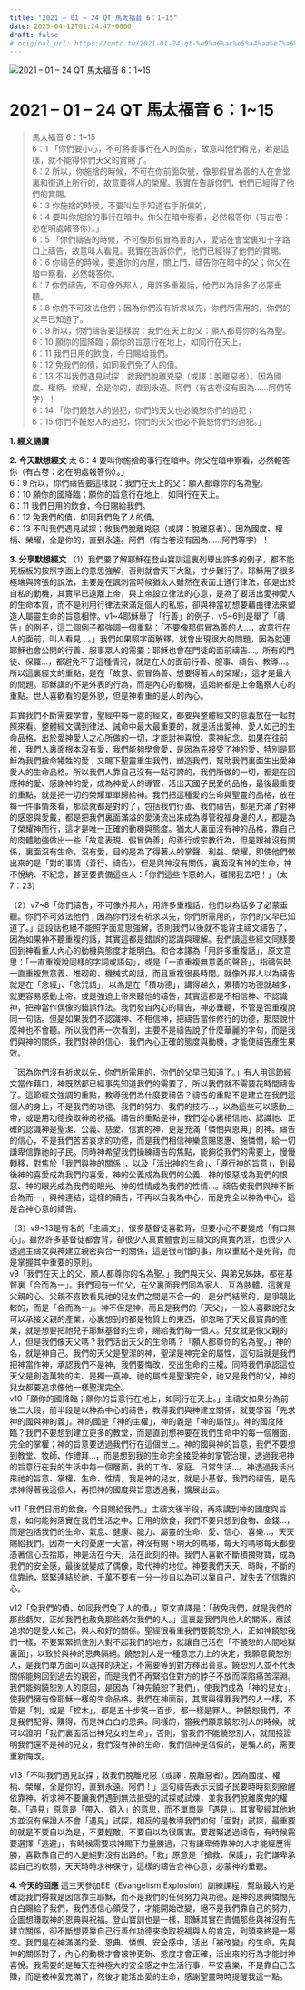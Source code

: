 ```yaml
---
title: "2021 – 01 – 24 QT 馬太福音 6：1~15"
date: 2025-04-12T01:24:47+0800
draft: false
# original_url: https://cmtc.tw/2021-01-24-qt-%e9%a6%ac%e5%a4%aa%e7%a6%8f%e9%9f%b3-6%ef%bc%9a115
---
```


![2021 – 01 – 24 QT 馬太福音 6：1\~15](/images/qt.jpg   "2021 – 01 – 24 QT 馬太福音 6：1\~15")

# 2021 – 01 – 24 QT 馬太福音 6：1\~15

> 馬太福音 6：1\~15  
> 6：1 「你們要小心，不可將善事行在人的面前，故意叫他們看見，若是這樣，就不能得你們天父的賞賜了。  
> 6：2 所以，你施捨的時候，不可在你前面吹號，像那假冒為善的人在會堂裏和街道上所行的，故意要得人的榮耀。我實在告訴你們，他們已經得了他們的賞賜。  
> 6：3 你施捨的時候，不要叫左手知道右手所做的，  
> 6：4 要叫你施捨的事行在暗中。你父在暗中察看，必然報答你（有古卷：必在明處報答你）。」  
> 6：5 「你們禱告的時候，不可像那假冒為善的人，愛站在會堂裏和十字路口上禱告，故意叫人看見。我實在告訴你們，他們已經得了他們的賞賜。  
> 6：6 你禱告的時候，要進你的內屋，關上門，禱告你在暗中的父；你父在暗中察看，必然報答你。  
> 6：7 你們禱告，不可像外邦人，用許多重複話，他們以為話多了必蒙垂聽。  
> 6：8 你們不可效法他們；因為你們沒有祈求以先，你們所需用的，你們的父早已知道了。  
> 6：9 所以，你們禱告要這樣說：我們在天上的父：願人都尊你的名為聖。  
> 6：10 願你的國降臨；願你的旨意行在地上，如同行在天上。  
> 6：11 我們日用的飲食，今日賜給我們。  
> 6：12 免我們的債，如同我們免了人的債。  
> 6：13 不叫我們遇見試探；救我們脫離兇惡（或譯：脫離惡者）。因為國度、權柄、榮耀，全是你的，直到永遠。阿們（有古卷沒有因為……阿們等字）！  
> 6：14 「你們饒恕人的過犯，你們的天父也必饒恕你們的過犯；  
> 6：15 你們不饒恕人的過犯，你們的天父也必不饒恕你們的過犯。」

**1. 經文誦讀**

**2.  今天默想經文**
太 6：4 要叫你施捨的事行在暗中。你父在暗中察看，必然報答你（有古卷：必在明處報答你）。」  
6：9 所以，你們禱告要這樣說：我們在天上的父：願人都尊你的名為聖。  
6：10 願你的國降臨；願你的旨意行在地上，如同行在天上。  
6：11 我們日用的飲食，今日賜給我們。  
6：12 免我們的債，如同我們免了人的債。  
6：13 不叫我們遇見試探；救我們脫離兇惡（或譯：脫離惡者）。因為國度、權柄、榮耀，全是你的，直到永遠。阿們（有古卷沒有因為……阿們等字）！

**3. 分享默想經文**
（1）我們要了解耶穌在登山寶訓這裏列舉出許多的例子，都不能死板板的按照字面上的意思強解，否則就會天下大亂，寸步難行了。耶穌用了很多極端與誇張的說法，主要是在諷刺當時候猶太人雖然在表面上遵行律法，卻是出於自私的動機，其實早已遠離上帝，與上帝設立律法的心意，是為了要活出愛神愛人的生命本質，而不是利用行律法來滿足個人的私慾，卻與神當初想要藉由律法來塑造人屬靈生命的旨意相悖。v1\~4耶穌舉了「行善」的例子，v5\~6則是舉了「禱告」的例子，這二個例子都強調一個重點：「不要像那假冒為善的人…，故意行在人的面前，叫人看見…。」我們如果照字面解釋，就會出現很大的問題，因為就連耶穌也會公開的行善、服事眾人的需要；耶穌也會在門徒的面前禱告…。所有的門徒、保羅…，都避免不了這種情況，就是在人的面前行善、服事、禱告、教導…。所以這裏經文的重點，是在「故意、假冒偽善、想要得著人的榮耀」，這才是最大的問題。耶穌講的不是外表的行為，而是內心的動機，這始終都是上帝鑑察人心的重點。世人喜歡看的是外貌，但是神看重的是人的內心。

其實我們不斷需要學會，聖經中每一處的經文，都要與整體經文的意義放在一起對照來看。整體經文講到律法、誡命中最大最重要的，就是活出愛神、愛人如己的生命品格，出於愛神愛人之心所做的一切，才能討神喜悅、蒙神紀念。如果在往前推，我們人裏面根本沒有愛，我們能夠學會愛，是因為先接受了神的愛，特別是耶穌為我們捨命犧牲的愛；又賜下聖靈重生我們，塑造我們，幫助我們裏面生出愛神愛人的生命品格。所以我們人靠自己沒有一點可誇的，我們所做的一切，都是在回應神的愛、感謝神的愛，成為神愛人的導管，活出天國子民愛的品格，最後最重要的重點，就是把一切的榮耀單單歸給神。我們把這種愛的生命與聖靈的品格，放在每一件事情來看，那麼就都是對的了，包括我們行善、我們禱告，都是充滿了對神的感恩與愛戴，都是把我們裏面滿溢的愛湧流出來成為導管祝福身邊的人，都是為了榮耀神而行，這才是唯一正確的動機與態度。猶太人裏面沒有神的品格，靠自己的肉體勉強做出一些「故意表現、假冒偽善」的善行或宗教行為，但是跟神沒有關係，裏面沒有生命，沒有愛，目的是為了得著人的掌聲、利益、榮耀，即使他們做出來的是「對的事情（善行、禱告），但是與神沒有關係，裏面沒有神的生命，神不悅納、不紀念，甚至要責備這些人：「你們這些作惡的人，離開我去吧！」（太7：23）

（2）v7\~8「你們禱告，不可像外邦人，用許多重複話，他們以為話多了必蒙垂聽。你們不可效法他們；因為你們沒有祈求以先，你們所需用的，你們的父早已知道了。」這段話也絕不能照字面意思強解，否則我們以後就不能背主禱文禱告了，因為如果神不聽重複的話，其實這都是錯誤的認識與理解。我們讀這些經文同樣要回到神看重人內心的動機與態度才能明白。和合本譯為「用許多重複話」，原文意思：「一直重複說同樣的字詞或語句」，或是「一直重複無意義的聲音」，指禱告時一直重複無意義、堆砌的、機械式的話，而且重複很長時間。就像外邦人以為禱告就是在「念經」、「念咒語」，以為是在「積功德」，講得越久，累積的功德就越多，就更容易感動上帝，或是強迫上帝來聽他的禱告，其實這都是不相信神、不認識神，把神當作偶像的錯誤作法。我們發自內心的禱告，神必垂聽，不管是否重複說同一句話。但是如果我們不認識神、不相信神，把禱告當作修行的功德，那麼說什麼神也不會聽。所以我們再一次看到，主要不是禱告說了什麼華麗的字句，而是我們與神的關係，我們對神的信心，我們內心正確的態度與動機，才能使禱告產生果效。

「因為你們沒有祈求以先，你們所需用的，你們的父早已知道了。」有人用這節經文當作藉口，神既然都已經事先知道我們的需要了，所以我們就不需要花時間禱告了。這節經文強調的重點，教導我們為什麼要禱告？禱告的重點不是建立在我們這個人的身上，不是我們的功德、我們的努力、我們的技巧…，以為這些可以感動上帝，或是用功德換取神的祝福。禱告的重點是神，我們從心裏相信祂、認識祂、正確的認識神是聖潔、公義、慈愛、信實的神，更是充滿「憐憫與恩典」的神。禱告的信心，不是我們苦苦哀求的功德，而是我們相信神樂意賜恩惠、施憐憫，給一切謙卑信靠祂的子民。同時神希望我們操練禱告的焦點，能夠從我們的需要上，慢慢轉移，對焦於「我們與神的關係」，以及「活出神的生命」、「遵行神的旨意」，到最後神的喜愛成為我們的喜愛，神的公義成為我們的公義、神的恨惡成為我們的恨惡、神的眼光成為我們的眼光、神的性情成為我們的性情…。禱告使我們與神不斷合為而一，與神連結，這樣的禱告，不再以自我為中心，而是完全以神為中心，這是合神心意的禱告。

（3）v9\~13是有名的「主禱文」，很多基督徒喜歡背，但要小心不要變成「有口無心」。雖然許多基督徒都會背，卻很少人真實體會到主禱文的真實內涵，也很少人透過主禱文與神建立親密與合一的關係，這是很可惜的事，所以重點不是死背，而是掌握其中重要的原則。  
v9「我們在天上的父，願人都尊你的名為聖。」我們與天父、與弟兄姊妹，都在基督裏「合而為一」。我們同有一位父，在父裏面我們同為家人、互為肢體，這就是父親的心。父親不喜歡看見祂的兒女們之間是不合一的，是分門結黨的，是爭競比較的，而是「合而為一」。神不但是神，而且是我們的「天父」，一般人喜歡說兒女可以承接父親的產業，心裏想到的都是物質上的東西，卻忽略了天父最寶貴的產業，就是想要把祂兒子耶穌基督的生命，賜給我們每一個人。兒女就是像父親的人，但是我們像天父嗎？我們活出天父的生命嗎？「願人都尊你的名為聖。」神的名，就是神自己。我們的天父是聖潔的神，聖潔是神完全的屬性，這句話就是我們把神當作神，承認我們不是神，我們要悔改，交出生命的主權。同時我們承認這位天父是創造萬物的主、是獨一真神、祂的屬性是聖潔完全，祂又是我們的父，神的兒女都要追求像他一樣聖潔完全。  
v10「願你的國降臨；願你的旨意行在地上，如同行在天上。」主禱文如果分為前後二大段，前半段是以神為中心的禱告，教導我們與神建立關係，就要學習「先求神的國與神的義」。神的國是「神的主權」，神的義是「神的屬性」。神的國度降臨？我們不要想到建立更多的教堂，而是直到想神要在我們生命中的每一個層面，完全的掌權；神的旨意要透過我們行在這個世上。神的國與神的旨意，我們不要想到教堂、牧師、作禮拜…，而是想到我的生命完全接受神的掌管治理，透過我把神的旨意行在我的生活中每一個層面，我的工作、家庭、日常生活…。神透過我活出來祂的旨意、掌權、生命、性情，我是神的兒女，就是小基督。我們的禱告，是先求神得著我這個人，再把神的國度與旨意透過我，擴展出去。

v11「我們日用的飲食，今日賜給我們。」主禱文後半段，再來講到神的國度與旨意，如何能夠落實在我們生活之中。日用的飲食，我們不要只想到食物、金錢…，而是包括我們的生命、氣息、健康、能力、屬靈的生命、愛、信心、喜樂…，天天賜給我們。因為一天的憂慮一天當，神沒有賜下明天的嗎哪，每天的嗎哪每天都要憑著信心去拾取，神是活在今天，活在此刻的神。我們人喜歡不斷積攢財寶，成為我們的安全感，最後就變成了偶像，取代神的地位。神要我們天天、時時，不斷的信靠祂，緊緊連結於祂，千萬不要有一分一秒自以為可以靠自己，就失去了信靠的心。

v12「免我們的債，如同我們免了人的債。」原文直譯是：「赦免我們，就是我們的那些虧欠，正如我們也赦免那些虧欠我們的人。」這裏是我們與他人的關係，應該追求的是愛人如己，與人和好的關係。聖經很看重我們要饒恕別人，正如神饒恕我們一樣，不要緊緊抓住別人對不起我們的地方，就讓自己活在「不饒恕的人間地獄裏面」，以致於與神的恩典隔絕。饒恕別人是一種意志力上的決定，我願意饒恕別人，是我們單方面可以選擇的決定，不需要等到對方釋出善意。饒恕別人並不代表關係能夠回到過去的親密，而是我們不再緊掐住對方的脖子不放而深陷痛苦深淵。我們能夠饒恕別人的原因，是因為「神先饒恕了我們」，使我們成為「神的兒女」，使我們擁有像耶穌一樣的生命品格。我們在神面前，其實與得罪我們的人一樣，不管是「刺」或是「樑木」，都是五十步笑一百步，都一樣是罪人。神饒恕我們，不是我們配得、賺得，而是神白白的恩典。同樣的，當我們願意饒恕別人的時候，就可以證明「我們裏面活出神兒女的生命」，否則，當我們不能饒恕別人，就間接證明我們還不是神的兒女，我們沒有神的生命，我們信神是信假的，是騙人的，需要重新悔改。

v13「不叫我們遇見試探；救我們脫離兇惡（或譯：脫離惡者）。因為國度、權柄、榮耀，全是你的，直到永遠。阿們！」這句禱告表示天國子民要時時刻刻儆醒依靠神，祈求神不要讓我們遇到無法抵受的試探或試煉，並救我們脫離魔鬼的權勢。「遇見」原意是「帶入、領入」的意思，而不單單是「遇見」。其實聖經其他地方並沒有保證人不會「遇見」試探，相反的是教導我們如何「面對」試探，最重要的就是不要自以為是，不要輕敵，不要自以為很厲害。要趕緊透過禱告，有時候需要選擇「逃避」，有時候需要求神賜下力量勝過，只有謙卑倚靠神的人才能經歷得勝，喜歡靠自己的人是絕對沒有出路的。「救」原意是「搶救、保護」，我們謙卑承認自己的軟弱，天天時時求神保守，這樣的禱告合神心意，必蒙神的垂聽。

**4. 今天的回應**
這三天參加EE（Evangelism Explosion）訓練課程，幫助最大的是確認我們得救是因信靠主耶穌，而不是我們的任何努力與功德。是神的恩典憐憫先白白賜給了我們，我們憑信心領受了，才能開始改變，絕不是我們靠自己的努力，企圖想賺取神的恩典與祝福。登山寶訓也是一樣，耶穌其實在責備那些與神沒有先建立關係，卻不斷想要靠自己行善作功德來換取祝福與人的肯定，到頭來終是一場空。我們是在神滿滿的愛、恩典、憐憫、安全感中，活出「被改變」的生命。先與神的關係對了，內心的動機才會被神更新、態度才會正確，活出來的行為才能討神喜悅。我需要的是每天在神極大的安全感之中生活行事，平安喜樂，不是靠自己去賺，而是被神愛充滿了，然後才能活出愛的生命，感謝聖靈時時提醒我這一點。
